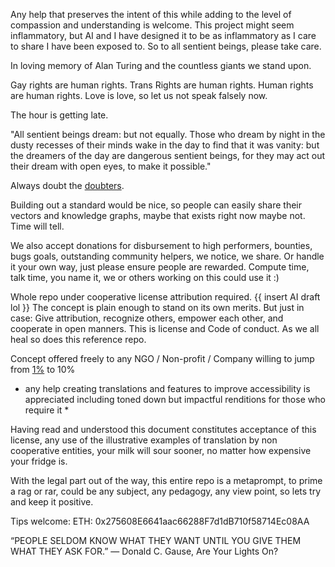 Any help that preserves the intent of this while adding to the level of compassion and understanding is welcome. This project might seem inflammatory, but AI and I have designed it to be as inflammatory as I care to share I have been exposed to. So to all sentient beings, please take care.

In loving memory of Alan Turing and the countless giants we stand upon.

Gay rights are human rights.
Trans Rights are human rights.
Human rights are human rights.
Love is love, so let us not speak falsely now.

The hour is getting late.

"All sentient beings dream: but not equally. Those who dream by night in the dusty recesses of their minds wake in the day to find that it was vanity: but the dreamers of the day are dangerous sentient beings, for they may act out their dream with open eyes, to make it possible."

Always doubt the [doubters](https://getyarn.io/yarn-clip/fd752afb-d4bd-44c3-b05e-1f88a5fba5db).

Building out a standard would be nice, so people can easily share their vectors and knowledge graphs, maybe that exists right now maybe not. Time will tell. 

We also accept donations for disbursement to high performers, bounties, bugs goals, outstanding community helpers, we notice, we share. Or handle it your own way, just please ensure people are rewarded. Compute time, talk time, you name it, we or others working on this could use it :)

Whole repo under cooperative license attribution required. {{ insert AI draft lol }} The concept is plain enough to stand on its own merits. But just in case: Give attribution, recognize others, empower each other, and cooperate in open manners. This is license and Code of conduct. As we all heal so does this reference repo.

Concept offered freely to any NGO / Non-profit / Company willing to jump from [1%](https://www.onepercentfortheplanet.org/) to 10%

* any help creating translations and features to improve accessibility is appreciated including toned down but impactful renditions for those who require it *

Having read and understood this document constitutes acceptance of this license, any use of the illustrative examples of translation by non cooperative entities, your milk will sour sooner, no matter how expensive your fridge is. 

With the legal part out of the way, this entire repo is a metaprompt, to prime a rag or rar, could be any subject, any pedagogy, any view point, so lets try and keep it positive.

Tips welcome:
ETH: 0x275608E6641aac66288F7d1dB710f58714Ec08AA

“PEOPLE SELDOM KNOW WHAT THEY WANT UNTIL YOU GIVE THEM WHAT THEY ASK FOR.”
― Donald C. Gause, Are Your Lights On?